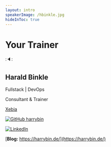 ```yaml
---
layout: intro
speakerImage: /hbinkle.jpg
hideInToc: true
---
```



# Your Trainer

::speaker::
<div class="grid grid-cols-2 gap-8">

<div class="mt-4">

## Harald Binkle

Fullstack | DevOps

Consultant & Trainer

[Xebia](https://xebia.com/)
</div>

<div class="grid grid-cols-2 gap-8">
<div>

[![GitHub](/icon-xebia-github.svg) harrybin](https://github.com/harrybin) 
</div>

<div>

 [![LinkedIn](/LinkedIn_icon.svg)](https://www.linkedin.com/in/harald-binkle)
</div>

[**Blog:** https://harrybin.de/](https://harrybin.de/)
</div>

</div>
